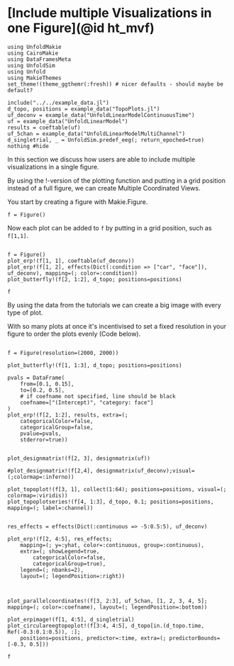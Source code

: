 # [Include multiple Visualizations in one Figure](@id ht_mvf)

```@example main
using UnfoldMakie
using CairoMakie
using DataFramesMeta
using UnfoldSim
using Unfold
using MakieThemes
set_theme!(theme_ggthemr(:fresh)) # nicer defaults - should maybe be default?

```
```@example main
include("../../example_data.jl")
d_topo, positions = example_data("TopoPlots.jl")
uf_deconv = example_data("UnfoldLinearModelContinuousTime")
uf = example_data("UnfoldLinearModel")
results = coeftable(uf)
uf_5chan = example_data("UnfoldLinearModelMultiChannel")
d_singletrial, _ = UnfoldSim.predef_eeg(; return_epoched=true)
nothing #hide
```
In this section we discuss how users are able to include multiple visualizations in a single figure.

By using the !-version of the plotting function and putting in a grid position instead of a full figure, we can create Multiple Coordinated Views.

You start by creating a figure with Makie.Figure. 

`f = Figure()`

Now each plot can be added to `f`  by putting in a grid position, such as `f[1,1]`.

```@example main

f = Figure()
plot_erp!(f[1, 1], coeftable(uf_deconv))
plot_erp!(f[1, 2], effects(Dict(:condition => ["car", "face"]), uf_deconv), mapping=(; color=:condition))
plot_butterfly!(f[2, 1:2], d_topo; positions=positions)

f
```

By using the data from the tutorials we can create a big image with every type of plot.

With so many plots at once it's incentivised to set a fixed resolution in your figure to order the plots evenly (Code below).


```@example main

f = Figure(resolution=(2000, 2000))

plot_butterfly!(f[1, 1:3], d_topo; positions=positions)

pvals = DataFrame(
    from=[0.1, 0.15],
    to=[0.2, 0.5],
    # if coefname not specified, line should be black
    coefname=["(Intercept)", "category: face"]
)
plot_erp!(f[2, 1:2], results, extra=(;
    categoricalColor=false,
    categoricalGroup=false,
    pvalue=pvals,
    stderror=true))


plot_designmatrix!(f[2, 3], designmatrix(uf))

#plot_designmatrix!(f[2,4], designmatrix(uf_deconv);visual=(;colormap=:inferno))

plot_topoplot!(f[3, 1], collect(1:64); positions=positions, visual=(; colormap=:viridis))
plot_topoplotseries!(f[4, 1:3], d_topo, 0.1; positions=positions, mapping=(; label=:channel))


res_effects = effects(Dict(:continuous => -5:0.5:5), uf_deconv)

plot_erp!(f[2, 4:5], res_effects;
    mapping=(; y=:yhat, color=:continuous, group=:continuous),
    extra=(; showLegend=true,
        categoricalColor=false,
        categoricalGroup=true),
    legend=(; nbanks=2),
    layout=(; legendPosition=:right))



plot_parallelcoordinates!(f[3, 2:3], uf_5chan, [1, 2, 3, 4, 5]; mapping=(; color=:coefname), layout=(; legendPosition=:bottom))

plot_erpimage!(f[1, 4:5], d_singletrial)
plot_circulareegtopoplot!(f[3:4, 4:5], d_topo[in.(d_topo.time, Ref(-0.3:0.1:0.5)), :]; 
    positions=positions, predictor=:time, extra=(; predictorBounds=[-0.3, 0.5]))

f
```

